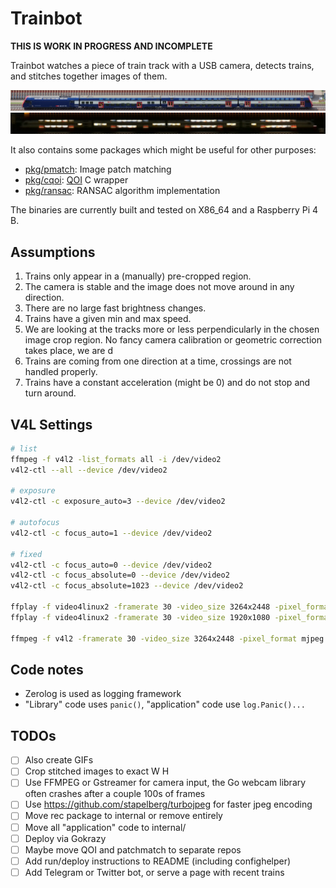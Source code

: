 # Trainbot

**THIS IS WORK IN PROGRESS AND INCOMPLETE**

Trainbot watches a piece of train track with a USB camera, detects trains, and stitches together images of them.

[<img src="pkg/stitch/testdata/test1.jpg">](pkg/stitch/testdata/test1.jpg)
[<img src="pkg/stitch/testdata/test2.jpg">](pkg/stitch/testdata/test2.jpg)

It also contains some packages which might be useful for other purposes:

* [pkg/pmatch](pkg/pmatch): Image patch matching
* [pkg/cqoi](pkg/cqoi): [QOI](https://github.com/phoboslab/qoi) C wrapper
* [pkg/ransac](pkg/ransac): RANSAC algorithm implementation

The binaries are currently built and tested on X86_64 and a Raspberry Pi 4 B.

## Assumptions

1. Trains only appear in a (manually) pre-cropped region.
1. The camera is stable and the image does not move around in any direction.
1. There are no large fast brightness changes.
1. Trains have a given min and max speed.
1. We are looking at the tracks more or less perpendicularly in the chosen image crop region.
   No fancy camera calibration or geometric correction takes place, we are d
1. Trains are coming from one direction at a time, crossings are not handled properly.
1. Trains have a constant acceleration (might be 0) and do not stop and turn around.

## V4L Settings

```bash
# list
ffmpeg -f v4l2 -list_formats all -i /dev/video2
v4l2-ctl --all --device /dev/video2

# exposure
v4l2-ctl -c exposure_auto=3 --device /dev/video2

# autofocus
v4l2-ctl -c focus_auto=1 --device /dev/video2

# fixed
v4l2-ctl -c focus_auto=0 --device /dev/video2
v4l2-ctl -c focus_absolute=0 --device /dev/video2
v4l2-ctl -c focus_absolute=1023 --device /dev/video2

ffplay -f video4linux2 -framerate 30 -video_size 3264x2448 -pixel_format mjpeg /dev/video2
ffplay -f video4linux2 -framerate 30 -video_size 1920x1080 -pixel_format mjpeg /dev/video2

ffmpeg -f v4l2 -framerate 30 -video_size 3264x2448 -pixel_format mjpeg -i /dev/video2 output.avi
```

## Code notes

* Zerolog is used as logging framework
* "Library" code uses `panic()`, "application" code use `log.Panic()...`

## TODOs

- [ ] Also create GIFs
- [ ] Crop stitched images to exact W H
- [ ] Use FFMPEG or Gstreamer for camera input, the Go webcam library often crashes after a couple 100s of frames
- [ ] Use https://github.com/stapelberg/turbojpeg for faster jpeg encoding
- [ ] Move rec package to internal or remove entirely
- [ ] Move all "application" code to internal/
- [ ] Deploy via Gokrazy
- [ ] Maybe move QOI and patchmatch to separate repos
- [ ] Add run/deploy instructions to README (including confighelper)
- [ ] Add Telegram or Twitter bot, or serve a page with recent trains
